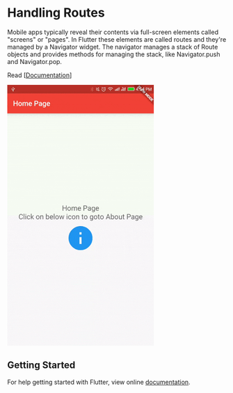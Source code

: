 # Handling Routes

Mobile apps typically reveal their contents via full-screen elements called "screens" or "pages". In Flutter these elements are called routes and they're managed by a Navigator widget. The navigator manages a stack of Route objects and provides methods for managing the stack, like Navigator.push and Navigator.pop.

Read [[Documentation](https://docs.flutter.io/flutter/widgets/Navigator-class.html)]

<img src="demo_img.gif" height="600em" />


## Getting Started

For help getting started with Flutter, view online [documentation](http://flutter.io/).